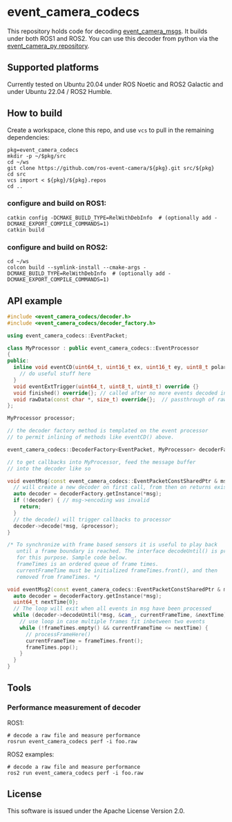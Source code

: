 # event_camera_codecs

This repository holds code for decoding
[event_camera_msgs](https://github.com/ros-event-camera/event_camera_msgs). It
builds under both ROS1 and ROS2.
You can use this decoder from python via the
[event_camera_py repository](https://github.com/ros-event-camera/event_camera_py).


## Supported platforms

Currently tested on Ubuntu 20.04 under ROS Noetic and ROS2 Galactic
and under Ubuntu 22.04 / ROS2 Humble.


## How to build
Create a workspace, clone this repo, and use ``vcs``
to pull in the remaining dependencies:

```
pkg=event_camera_codecs
mkdir -p ~/$pkg/src
cd ~/ws
git clone https://github.com/ros-event-camera/${pkg}.git src/${pkg}
cd src
vcs import < ${pkg}/${pkg}.repos
cd ..
```

### configure and build on ROS1:

```
catkin config -DCMAKE_BUILD_TYPE=RelWithDebInfo  # (optionally add -DCMAKE_EXPORT_COMPILE_COMMANDS=1)
catkin build
```

### configure and build on ROS2:

```
cd ~/ws
colcon build --symlink-install --cmake-args -DCMAKE_BUILD_TYPE=RelWithDebInfo  # (optionally add -DCMAKE_EXPORT_COMPILE_COMMANDS=1)
```

## API example

```cpp
#include <event_camera_codecs/decoder.h>
#include <event_camera_codecs/decoder_factory.h>

using event_camera_codecs::EventPacket;

class MyProcessor : public event_camera_codecs::EventProcessor
{
public:
  inline void eventCD(uint64_t, uint16_t ex, uint16_t ey, uint8_t polarity) override {
    // do useful stuff here
  }
  void eventExtTrigger(uint64_t, uint8_t, uint8_t) override {}
  void finished() override{}; // called after no more events decoded in this packet
  void rawData(const char *, size_t) override{};  // passthrough of raw data
};

MyProcessor processor;

// the decoder factory method is templated on the event processor
// to permit inlining of methods like eventCD() above.

event_camera_codecs::DecoderFactory<EventPacket, MyProcessor> decoderFactory;

// to get callbacks into MyProcessor, feed the message buffer
// into the decoder like so

void eventMsg(const event_camera_codecs::EventPacketConstSharedPtr & msg) {
  // will create a new decoder on first call, from then on returns existing one
  auto decoder = decoderFactory.getInstance(*msg);
  if (!decoder) { // msg->encoding was invalid
    return;
  }
  // the decode() will trigger callbacks to processor
  decoder->decode(*msg, &processor);
}

/* To synchronize with frame based sensors it is useful to play back
   until a frame boundary is reached. The interface decodeUntil() is provided
   for this purpose. Sample code below.
   frameTimes is an ordered queue of frame times.
   currentFrameTime must be initialized frameTimes.front(), and then
   removed from frameTimes. */

void eventMsg2(const event_camera_codecs::EventPacketConstSharedPtr & msg) {
  auto decoder = decoderFactory.getInstance(*msg);
  uint64_t nextTime{0};
  // The loop will exit when all events in msg have been processed
  while (decoder->decodeUntil(*msg, &cam_, currentFrameTime, &nextTime)) {
    // use loop in case multiple frames fit inbetween two events
    while (!frameTimes.empty() && currentFrameTime <= nextTime) {
      // processFrameHere()
      currentFrameTime = frameTimes.front();
      frameTimes.pop();
    }
  }
}
```

## Tools

### Performance measurement of decoder

ROS1:
```
# decode a raw file and measure performance
rosrun event_camera_codecs perf -i foo.raw
```

ROS2 examples:
```
# decode a raw file and measure performance
ros2 run event_camera_codecs perf -i foo.raw
```

## License

This software is issued under the Apache License Version 2.0.
